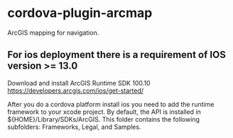 # cordova-plugin-arcmap
ArcGIS mapping for navigation.  

## For ios deployment there is a requirement of IOS version >= 13.0 
Download and install ArcGIS Runtime SDK 100.10 
https://developers.arcgis.com/ios/get-started/ 

After you do a cordova platform install ios you need to add the runtime framework to your xcode project.
By default, the API is installed in ${HOME}/Library/SDKs/ArcGIS. This folder contains the following subfolders: Frameworks, Legal, and Samples.
